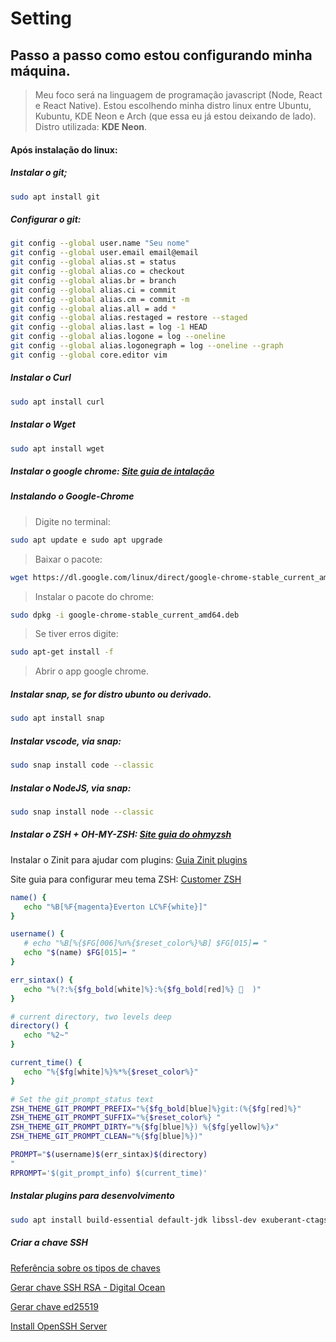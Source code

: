 # Setting
## Passo a passo como estou configurando **minha máquina**.

> Meu foco será na linguagem de programação javascript (Node, React e React Native).
> Estou escolhendo minha distro linux entre Ubuntu, Kubuntu, KDE Neon e Arch (que essa eu já estou deixando de lado).
> Distro utilizada: **KDE Neon**.

#### Após instalação do linux:

##### Instalar o git;
~~~bash
sudo apt install git
~~~
##### Configurar o git:
~~~bash
git config --global user.name "Seu nome"
git config --global user.email email@email
git config --global alias.st = status
git config --global alias.co = checkout
git config --global alias.br = branch
git config --global alias.ci = commit
git config --global alias.cm = commit -m
git config --global alias.all = add *
git config --global alias.restaged = restore --staged
git config --global alias.last = log -1 HEAD
git config --global alias.logone = log --oneline
git config --global alias.logonegraph = log --oneline --graph
git config --global core.editor vim
~~~

##### Instalar o Curl
~~~bash
sudo apt install curl
~~~

##### Instalar o Wget
~~~bash
sudo apt install wget
~~~
##### Instalar o google chrome: [Site guia de intalação](https://pt.wikihow.com/Instalar-o-Google-Chrome-Usando-o-Terminal-no-Linux;)

##### Instalando o Google-Chrome
> Digite no terminal: 
~~~bash
sudo apt update e sudo apt upgrade
~~~
> Baixar o pacote: 
~~~bash
wget https://dl.google.com/linux/direct/google-chrome-stable_current_amd64.deb   
~~~
> Instalar o pacote do chrome: 
~~~bash
sudo dpkg -i google-chrome-stable_current_amd64.deb
~~~
> Se tiver erros digite:
~~~bash
sudo apt-get install -f
~~~

> Abrir o app google chrome.

##### Instalar snap, se for distro ubunto ou derivado. 
~~~bash
sudo apt install snap
~~~

##### Instalar vscode, via snap: 
~~~bash
sudo snap install code --classic
~~~

##### Instalar o NodeJS, via snap: 
~~~bash
sudo snap install node --classic
~~~

##### Instalar o ZSH + OH-MY-ZSH: [Site guia do ohmyzsh](https://github.com/ohmyzsh/ohmyzsh)

Instalar o Zinit para ajudar com plugins: [Guia Zinit plugins](https://github.com/zdharma/zinit)

Site guia para configurar meu tema ZSH: [Customer ZSH](https://blog.carbonfive.com/writing-zsh-themes-a-quickref/)
~~~zsh
name() {
   echo "%B[%F{magenta}Everton LC%F{white}]"
}

username() {
   # echo "%B[%{$FG[006]%n%{$reset_color%}%B] $FG[015]➦ "
   echo "$(name) $FG[015]➦ "
}

err_sintax() {
   echo "%(?:%{$fg_bold[white]%}:%{$fg_bold[red]%} 👾  )"
}

# current directory, two levels deep
directory() {
   echo "%2~"
}

current_time() {
   echo "%{$fg[white]%}%*%{$reset_color%}"
}

# Set the git_prompt_status text
ZSH_THEME_GIT_PROMPT_PREFIX="%{$fg_bold[blue]%}git:(%{$fg[red]%}"
ZSH_THEME_GIT_PROMPT_SUFFIX="%{$reset_color%} "
ZSH_THEME_GIT_PROMPT_DIRTY="%{$fg[blue]%}) %{$fg[yellow]%}✗"
ZSH_THEME_GIT_PROMPT_CLEAN="%{$fg[blue]%})"

PROMPT="$(username)$(err_sintax)$(directory) 
"
RPROMPT='$(git_prompt_info) $(current_time)'

~~~

##### Instalar plugins para desenvolvimento
~~~bash
sudo apt install build-essential default-jdk libssl-dev exuberant-ctags ncurses-term ack-grep silversearcher-ag fontconfig imagemagick libmagickwand-dev software-properties-common vim-gtk3 curl -y
~~~

##### Criar a chave SSH
[Referência sobre os tipos de chaves](https://goteleport.com/blog/comparing-ssh-keys/)

[Gerar chave SSH RSA - Digital Ocean](https://www.digitalocean.com/community/tutorials/how-to-set-up-ssh-keys-on-ubuntu-20-04-pt)

[Gerar chave ed25519](https://blog.peterruppel.de/ed25519-for-ssh/)

[Install OpenSSH Server](https://ubuntu.com/server/docs/service-openssh)
